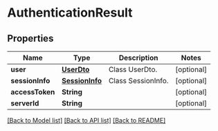# AuthenticationResult

## Properties
Name | Type | Description | Notes
------------ | ------------- | ------------- | -------------
**user** | [**UserDto**](UserDto.md) | Class UserDto. | [optional] 
**sessionInfo** | [**SessionInfo**](SessionInfo.md) | Class SessionInfo. | [optional] 
**accessToken** | **String** |  | [optional] 
**serverId** | **String** |  | [optional] 

[[Back to Model list]](../README.md#documentation-for-models) [[Back to API list]](../README.md#documentation-for-api-endpoints) [[Back to README]](../README.md)


